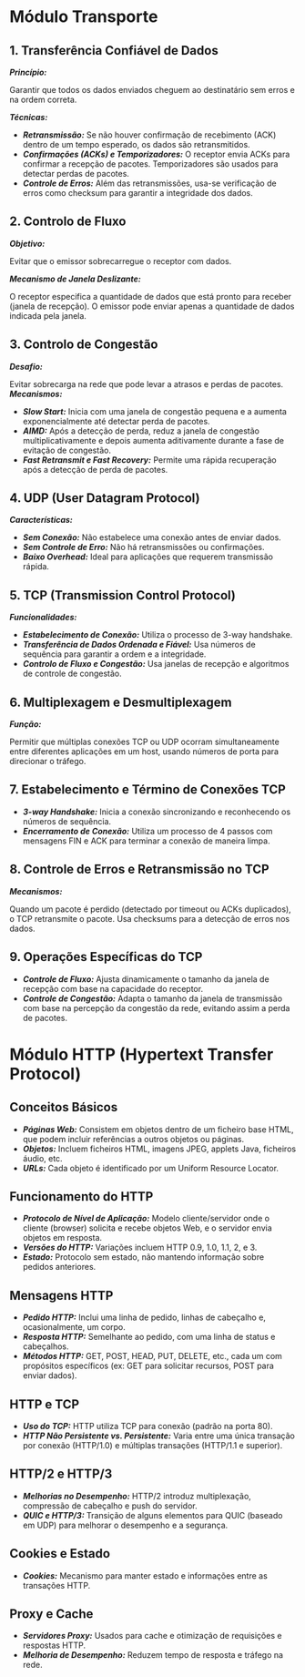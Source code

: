 # Módulo Transporte

## 1. Transferência Confiável de Dados

***Princípio:*** 

Garantir que todos os dados enviados cheguem ao destinatário sem erros e na ordem correta.

***Técnicas:***

- ***Retransmissão:***
 Se não houver confirmação de recebimento (ACK) dentro de um tempo esperado, os dados são retransmitidos.
- ***Confirmações (ACKs) e Temporizadores:***
 O receptor envia ACKs para confirmar a recepção de pacotes. Temporizadores são usados para detectar perdas de pacotes.
- ***Controle de Erros:***
 Além das retransmissões, usa-se verificação de erros como checksum para garantir a integridade dos dados.

## 2. Controlo de Fluxo

 ***Objetivo:***
 
 Evitar que o emissor sobrecarregue o receptor com dados.
 
***Mecanismo de Janela Deslizante:*** 

O receptor especifica a quantidade de dados que está pronto para receber (janela de recepção). O emissor pode enviar apenas a quantidade de dados indicada pela janela.


## 3. Controlo de Congestão


***Desafio:***

Evitar sobrecarga na rede que pode levar a atrasos e perdas de pacotes.
***Mecanismos:***


- ***Slow Start:***
   Inicia com uma janela de congestão pequena e a aumenta exponencialmente até detectar perda de pacotes.
- ***AIMD:***
   Após a detecção de perda, reduz a janela de congestão multiplicativamente e depois aumenta aditivamente durante a fase de evitação de congestão.
- ***Fast Retransmit e Fast Recovery:***
   Permite uma rápida recuperação após a detecção de perda de pacotes.

## 4. UDP (User Datagram Protocol)

***Características:***

- ***Sem Conexão:*** Não estabelece uma conexão antes de enviar dados.
- ***Sem Controle de Erro:*** Não há retransmissões ou confirmações.
- ***Baixo Overhead:*** Ideal para aplicações que requerem transmissão rápida.

## 5. TCP (Transmission Control Protocol)

***Funcionalidades:***

- ***Estabelecimento de Conexão:*** Utiliza o processo de 3-way handshake.
- ***Transferência de Dados Ordenada e Fiável:*** Usa números de sequência para garantir a ordem e a integridade.
- ***Controlo de Fluxo e Congestão:*** Usa janelas de recepção e algoritmos de controle de congestão.

## 6. Multiplexagem e Desmultiplexagem

***Função:***

Permitir que múltiplas conexões TCP ou UDP ocorram simultaneamente entre diferentes aplicações em um host, usando números de porta para direcionar o tráfego.

## 7. Estabelecimento e Término de Conexões TCP

- ***3-way Handshake:*** Inicia a conexão sincronizando e reconhecendo os números de sequência.
- ***Encerramento de Conexão:*** Utiliza um processo de 4 passos com mensagens FIN e ACK para terminar a conexão de maneira limpa.

## 8. Controle de Erros e Retransmissão no TCP

***Mecanismos:***

Quando um pacote é perdido (detectado por timeout ou ACKs duplicados), o TCP retransmite o pacote. Usa checksums para a detecção de erros nos dados.

## 9. Operações Específicas do TCP

- ***Controle de Fluxo:*** Ajusta dinamicamente o tamanho da janela de recepção com base na capacidade do receptor.
- ***Controle de Congestão:*** Adapta o tamanho da janela de transmissão com base na percepção da congestão da rede, evitando assim a perda de pacotes.

# Módulo HTTP (Hypertext Transfer Protocol)


## Conceitos Básicos

- ***Páginas Web:*** Consistem em objetos dentro de um ficheiro base HTML, que podem incluir referências a outros objetos ou páginas.
- ***Objetos:*** Incluem ficheiros HTML, imagens JPEG, applets Java, ficheiros áudio, etc.
- ***URLs:*** Cada objeto é identificado por um Uniform Resource Locator.

## Funcionamento do HTTP

- ***Protocolo de Nível de Aplicação:*** Modelo cliente/servidor onde o cliente (browser) solicita e recebe objetos Web, e o servidor envia objetos em resposta.
- ***Versões do HTTP:*** Variações incluem HTTP 0.9, 1.0, 1.1, 2, e 3.
- ***Estado:*** Protocolo sem estado, não mantendo informação sobre pedidos anteriores.

## Mensagens HTTP

- ***Pedido HTTP:*** Inclui uma linha de pedido, linhas de cabeçalho e, ocasionalmente, um corpo.
- ***Resposta HTTP:*** Semelhante ao pedido, com uma linha de status e cabeçalhos.
- ***Métodos HTTP:*** GET, POST, HEAD, PUT, DELETE, etc., cada um com propósitos específicos (ex: GET para solicitar recursos, POST para enviar dados).

## HTTP e TCP

- ***Uso do TCP:*** HTTP utiliza TCP para conexão (padrão na porta 80).
- ***HTTP Não Persistente vs. Persistente:*** Varia entre uma única transação por conexão (HTTP/1.0) e múltiplas transações (HTTP/1.1 e superior).

## HTTP/2 e HTTP/3

- ***Melhorias no Desempenho:*** HTTP/2 introduz multiplexação, compressão de cabeçalho e push do servidor.
- ***QUIC e HTTP/3:*** Transição de alguns elementos para QUIC (baseado em UDP) para melhorar o desempenho e a segurança.

## Cookies e Estado

- ***Cookies:*** Mecanismo para manter estado e informações entre as transações HTTP.

## Proxy e Cache

- ***Servidores Proxy:*** Usados para cache e otimização de requisições e respostas HTTP.
- ***Melhoria de Desempenho:*** Reduzem tempo de resposta e tráfego na rede.
